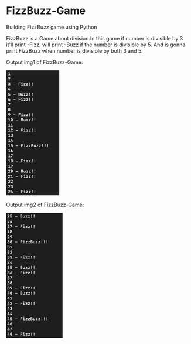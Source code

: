 # FizzBuzz-Game
Building FizzBuzz game using Python 

FizzBuzz is a Game about division.In this game if number is divisible by 3 it'll print -Fizz, 
will print -Buzz if the number is divisible by 5. 
And is gonna print FizzBuzz when number is divisible by both 3 and 5.

Output img1 of FizzBuzz-Game:

![](https://raw.githubusercontent.com/doctor-rutvik14/FizzBuzz-Game/master/images/O%3AP%20img1.png)

Output img2 of FizzBuzz-Game:

![](https://raw.githubusercontent.com/doctor-rutvik14/FizzBuzz-Game/master/images/O%3AP%20img2.png)
